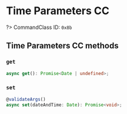 # Time Parameters CC

?> CommandClass ID: `0x8b`

## Time Parameters CC methods

### `get`

```ts
async get(): Promise<Date | undefined>;
```

### `set`

```ts
@validateArgs()
async set(dateAndTime: Date): Promise<void>;
```

